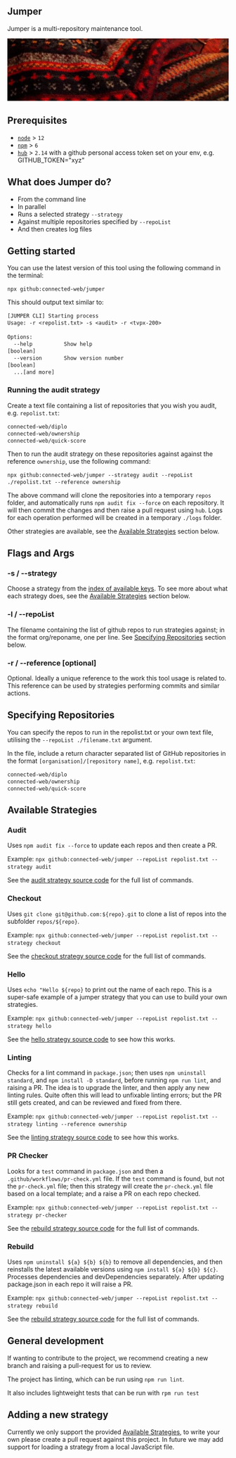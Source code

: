 ## Jumper

Jumper is a multi-repository maintenance tool.

![A knitted jumper](./jumper.jpg)

## Prerequisites
- [`node`](https://nodejs.org/en/) > `12`
- [`npm`](https://www.npmjs.com/) > `6`
- [`hub`](https://github.com/github/hub) > `2.14` with a github personal access token set on your env, e.g. GITHUB_TOKEN="xyz"

## What does Jumper do?

- From the command line
- In parallel
- Runs a selected strategy `--strategy`
- Against multiple repositories specified by `--repoList`
- And then creates log files

## Getting started

You can use the latest version of this tool using the following command in the terminal:
```
npx github:connected-web/jumper
```

This should output text similar to: 
```
[JUMPER CLI] Starting process
Usage: -r <repolist.txt> -s <audit> -r <tvpx-200>

Options:
  --help          Show help                                            [boolean]
  --version       Show version number                                  [boolean]
  ...[and more]
```

### Running the audit strategy

Create a text file containing a list of repositories that you wish you audit, e.g. `repolist.txt`:

```
connected-web/diplo
connected-web/ownership
connected-web/quick-score
```

Then to run the audit strategy on these repositories against against the reference `ownership`, use the following command: 

```
npx github:connected-web/jumper --strategy audit --repoList ./repolist.txt --reference ownership
```

The above command will clone the repositories into a temporary `repos` folder, and automatically runs `npm audit fix --force` on each repository. It will then commit the changes and then raise a pull request using `hub`. Logs for each operation performed will be created in a temporary `./logs` folder.

Other strategies are available, see the [Available Strategies](#available-strategies) section below.

## Flags and Args

### -s / --strategy

Choose a strategy from the [index of available keys](./src/strategies/index.js). To see more about what each strategy does, see the [Available Strategies](#available-strategies) section below.

### -l / --repoList

The filename containing the list of github repos to run strategies against; in the format org/reponame, one per line. See [Specifying Repositories](#specifying-repositories) section below.

### -r / --reference [optional]

Optional. Ideally a unique reference to the work this tool usage is related to.  This reference can be used by strategies performing commits and similar actions. 

## Specifying Repositories

You can specify the repos to run in the repolist.txt or your own text file, utilising the `--repoList ./filename.txt` argument. 

In the file, include a return character separated list of GitHub repositories in the format `[organisation]/[repository name]`, e.g. `repolist.txt`:

```
connected-web/diplo
connected-web/ownership
connected-web/quick-score
```

## Available Strategies

### Audit

Uses `npm audit fix --force` to update each repos and then create a PR.

Example: `npx github:connected-web/jumper --repoList repolist.txt --strategy audit`

See the [audit strategy source code](./src/strategies/audit.strategy.js) for the full list of commands.

### Checkout

Uses `git clone git@github.com:${repo}.git` to clone a list of repos into the subfolder `repos/${repo}`.

Example: `npx github:connected-web/jumper --repoList repolist.txt --strategy checkout`

See the [checkout strategy source code](./src/strategies/checkout.strategy.js) for the full list of commands.

### Hello

Uses `echo "Hello ${repo}` to print out the name of each repo. This is a super-safe example of a jumper strategy that you can use to build your own strategies.

Example: `npx github:connected-web/jumper --repoList repolist.txt --strategy hello`

See the [hello strategy source code](./src/strategies/hello.strategy.js) to see how this works.

### Linting

Checks for a lint command in `package.json`; then uses `npm uninstall standard`, and `npm install -D standard`, before running `npm run lint`, and raising a PR. The idea is to upgrade the linter, and then apply any new linting rules. Quite often this will lead to unfixable linting errors; but the PR still gets created, and can be reviewed and fixed from there.

Example: `npx github:connected-web/jumper --repoList repolist.txt --strategy linting --reference ownership`

See the [linting strategy source code](./src/strategies/linting.strategy.js) to see how this works.

### PR Checker

Looks for a `test` command in `package.json` and then a `.github/workflows/pr-check.yml` file. If the `test` command is found, but not the `pr-check.yml` file; then this strategy will create the `pr-check.yml` file based on a local template; and a raise a PR on each repo checked.

Example: `npx github:connected-web/jumper --repoList repolist.txt --strategy pr-checker`

See the [rebuild strategy source code](./src/strategies/rebuild.strategy.js) for the full list of commands.

### Rebuild

Uses `npm uninstall ${a} ${b} ${b}` to remove all dependencies, and then reinstalls the latest available versions using `npm install ${a} ${b} ${c}`. Processes dependencies and devDependencies separately. After updating package.json in each repo it will raise a PR.

Example: `npx github:connected-web/jumper --repoList repolist.txt --strategy rebuild`

See the [rebuild strategy source code](./src/strategies/rebuild.strategy.js) for the full list of commands.

## General development

If wanting to contribute to the project, we recommend creating a new branch and raising a pull-request for us to review. 

The project has linting, which can be run using `npm run lint`. 

It also includes lightweight tests that can be run with `rpm run test`

## Adding a new strategy

Currently we only support the provided [Available Strategies](#available-strategies), to write your own please create a pull request against this project. In future we may add support for loading a strategy from a local JavaScript file.
